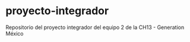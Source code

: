 # proyecto-integrador
Repositorio del proyecto integrador del equipo 2 de la CH13 - Generation México
